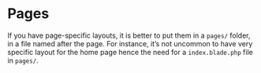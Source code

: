 # Pages

If you have page-specific layouts, it is better to put them in a `pages/` folder, in a file named after the page. For instance, it’s not uncommon to have very specific layout for the home page hence the need for a `index.blade.php` file in `pages/`.
